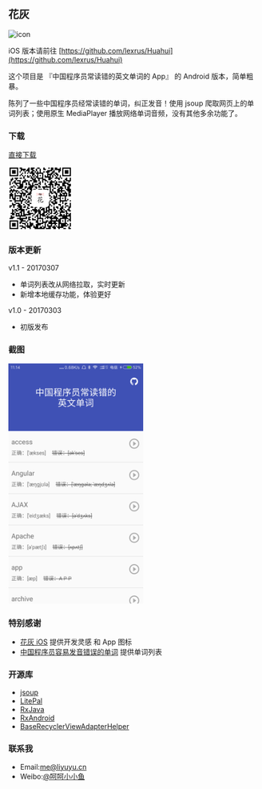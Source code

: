 ## 花灰 ##

<img src="https://raw.githubusercontent.com/lexrus/Huahui/master/Huahui/Assets.xcassets/AppIcon.appiconset/Icon-App-60x60%402x.png" width="60" height="60" alt="icon"/>

iOS 版本请前往 [https://github.com/lexrus/Huahui](https://github.com/lexrus/Huahui)

这个项目是 『中国程序员常读错的英文单词的 App』 的 Android 版本，简单粗暴。

陈列了一些中国程序员经常读错的单词，纠正发音！使用 jsoup 爬取网页上的单词列表；使用原生 MediaPlayer 播放网络单词音频，没有其他多余功能了。

### 下载 

[直接下载](http://7xp1a1.com1.z0.glb.clouddn.com/HuaHui/huahui_v1.1_20170307.apk)

![qcode](qcode.png)

### 版本更新

v1.1 - 20170307
- 单词列表改从网络拉取，实时更新
- 新增本地缓存功能，体验更好

v1.0 - 20170303
- 初版发布

### 截图 ###
<img src="screenshot.png" width="270" height="480" alt="screenshot"/>

### 特别感谢 ###
- [花灰 iOS](https://github.com/lexrus/Huahui) 提供开发灵感 和 App 图标
- [中国程序员容易发音错误的单词](https://github.com/shimohq/chinese-programmer-wrong-pronunciation) 提供单词列表

### 开源库 ###
- [jsoup](https://github.com/jhy/jsoup)
- [LitePal](https://github.com/LitePalFramework/LitePal)
- [RxJava](https://github.com/ReactiveX/RxJava)
- [RxAndroid](https://github.com/ReactiveX/RxAndroid)
- [BaseRecyclerViewAdapterHelper](https://github.com/CymChad/BaseRecyclerViewAdapterHelper)

### 联系我 ###
* Email:[me@liyuyu.cn](mailto:me@liyuyu.cn)
* Weibo:[@呵呵小小鱼](http://weibo.com/u/1241167880)